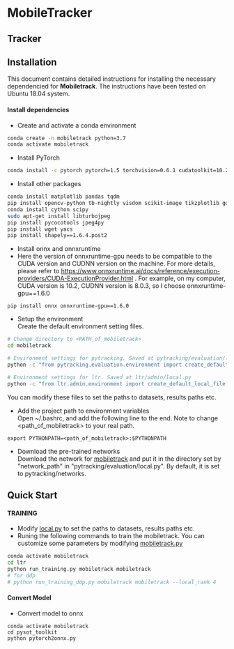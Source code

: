 # MobileTracker

## Tracker

## Installation

This document contains detailed instructions for installing the necessary dependencied for **Mobiletrack**. The instructions 
have been tested on Ubuntu 18.04 system.

#### Install dependencies
* Create and activate a conda environment 
```bash
conda create -n mobiletrack python=3.7
conda activate mobiletrack
```
* Install PyTorch
```bash
conda install -c pytorch pytorch=1.5 torchvision=0.6.1 cudatoolkit=10.2
```

* Install other packages
```bash
conda install matplotlib pandas tqdm
pip install opencv-python tb-nightly visdom scikit-image tikzplotlib gdown timm
conda install cython scipy
sudo apt-get install libturbojpeg
pip install pycocotools jpeg4py
pip install wget yacs
pip install shapely==1.6.4.post2
```
* Install onnx and onnxruntime
* Here the version of onnxruntime-gpu needs to be compatible to the CUDA  version and CUDNN version on the machine. For more details, please refer to https://www.onnxruntime.ai/docs/reference/execution-providers/CUDA-ExecutionProvider.html . For example, on my computer, CUDA version is 10.2, CUDNN version is 8.0.3, so I choose onnxruntime-gpu==1.6.0

```
pip install onnx onnxruntime-gpu==1.6.0
```



* Setup the environment                                                                                                 
  Create the default environment setting files.

```bash
# Change directory to <PATH_of_mobiletrack>
cd mobiletrack

# Environment settings for pytracking. Saved at pytracking/evaluation/local.py
python -c "from pytracking.evaluation.environment import create_default_local_file; create_default_local_file()"

# Environment settings for ltr. Saved at ltr/admin/local.py
python -c "from ltr.admin.environment import create_default_local_file; create_default_local_file()"
```
You can modify these files to set the paths to datasets, results paths etc.
* Add the project path to environment variables  
Open ~/.bashrc, and add the following line to the end. Note to change <path_of_mobiletrack> to your real path.
```
export PYTHONPATH=<path_of_mobiletrack>:$PYTHONPATH
```
* Download the pre-trained networks  
  Download the network for [mobiletrack](https://drive.google.com/drive/folders/1kcYIb1WMDWo6_96cfN2YwpijcJZp1CIJ?usp=sharing) and put it in the directory set by "network_path" in "pytracking/evaluation/local.py". By default, it is set to pytracking/networks.

## Quick Start

#### TRAINING
* Modify [local.py](ltr/admin/local.py) to set the paths to datasets, results paths etc.
* Runing the following commands to train the mobiletrack. You can customize some parameters by modifying [mobiletrack.py](ltr/train_settings/mobiletrack/mobiletrack.py)
```bash
conda activate mobiletrack
cd ltr
python run_training.py mobiletrack mobiletrack
# for ddp
# python run_training_ddp.py mobiletrack mobiletrack --local_rank 4
```

#### Convert Model

* Convert model to onnx

```
conda activate mobiletrack
cd pysot_toolkit
python pytorch2onnx.py
```




